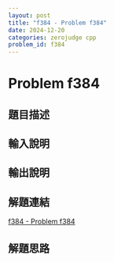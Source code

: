 ```yaml
---
layout: post
title: "f384 - Problem f384"
date: 2024-12-20
categories: zerojudge cpp
problem_id: f384
---
```


# Problem f384

## 題目描述



## 輸入說明



## 輸出說明



## 解題連結

[f384 - Problem f384](https://zerojudge.tw/ShowProblem?problemid=f384)

## 解題思路

